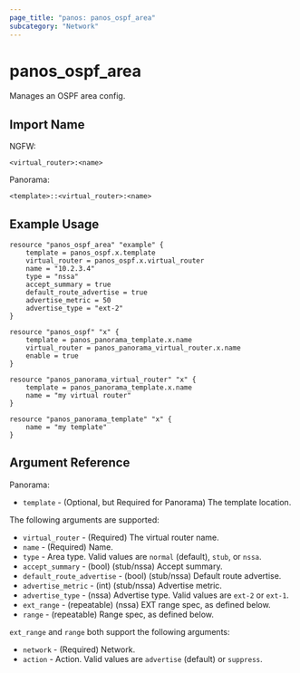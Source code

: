 ```yaml
---
page_title: "panos: panos_ospf_area"
subcategory: "Network"
---
```


# panos_ospf_area

Manages an OSPF area config.


## Import Name

NGFW:

```
<virtual_router>:<name>
```

Panorama:

```
<template>::<virtual_router>:<name>
```


## Example Usage

```hcl
resource "panos_ospf_area" "example" {
    template = panos_ospf.x.template
    virtual_router = panos_ospf.x.virtual_router
    name = "10.2.3.4"
    type = "nssa"
    accept_summary = true
    default_route_advertise = true
    advertise_metric = 50
    advertise_type = "ext-2"
}

resource "panos_ospf" "x" {
    template = panos_panorama_template.x.name
    virtual_router = panos_panorama_virtual_router.x.name
    enable = true
}

resource "panos_panorama_virtual_router" "x" {
    template = panos_panorama_template.x.name
    name = "my virtual router"
}       

resource "panos_panorama_template" "x" {
    name = "my template"
}
```


## Argument Reference

Panorama:

* `template` - (Optional, but Required for Panorama) The template location.

The following arguments are supported:

* `virtual_router` - (Required) The virtual router name.
* `name` - (Required) Name.
* `type` - Area type.  Valid values are `normal` (default), `stub`, or `nssa`.
* `accept_summary` - (bool) (stub/nssa) Accept summary.
* `default_route_advertise` - (bool) (stub/nssa) Default route advertise.
* `advertise_metric` - (int) (stub/nssa) Advertise metric.
* `advertise_type` - (nssa) Advertise type.  Valid values are `ext-2` or `ext-1`.
* `ext_range` - (repeatable) (nssa) EXT range spec, as defined below.
* `range` - (repeatable) Range spec, as defined below.

`ext_range` and `range` both support the following arguments:

* `network` - (Required) Network.
* `action` - Action.  Valid values are `advertise` (default) or `suppress`.
